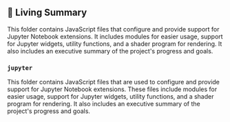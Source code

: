 

<!-- Living README Summary -->
## 🌳 Living Summary

This folder contains JavaScript files that configure and provide support for Jupyter Notebook extensions. It includes modules for easier usage, support for Jupyter widgets, utility functions, and a shader program for rendering. It also includes an executive summary of the project's progress and goals.


### `jupyter`

This folder contains JavaScript files that are used to configure and provide support for Jupyter Notebook extensions. These files include modules for easier usage, support for Jupyter widgets, utility functions, and a shader program for rendering. It also includes an executive summary of the project's progress and goals.

<!-- Living README Summary -->